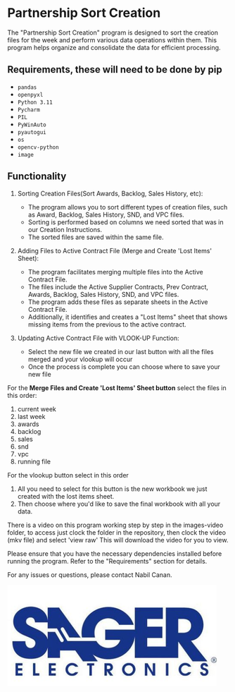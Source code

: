 # Partnership Sort Creation

The "Partnership Sort Creation" program is designed to sort the creation files for the week and perform various data operations within them. This program helps organize and consolidate the data for efficient processing.

## Requirements, these will need to be done by pip

- `pandas`
- `openpyxl`
- `Python 3.11`
- `Pycharm`
- `PIL`
- `PyWinAuto`
- `pyautogui`
- `os`
- `opencv-python`
- `image`


## Functionality

1. Sorting Creation Files(Sort Awards, Backlog, Sales History, etc):
   - The program allows you to sort different types of creation files, such as Award, Backlog, Sales History, SND, and VPC files.
   - Sorting is performed based on columns we need sorted that was in our Creation Instructions.
   - The sorted files are saved within the same file.

2. Adding Files to Active Contract File (Merge and Create 'Lost Items' Sheet):
   - The program facilitates merging multiple files into the Active Contract File.
   - The files include the Active Supplier Contracts, Prev Contract, Awards, Backlog, Sales History, SND, and VPC files.
   - The program adds these files as separate sheets in the Active Contract File.
   - Additionally, it identifies and creates a "Lost Items" sheet that shows missing items from the previous to the active contract.

3. Updating Active Contract File with VLOOK-UP Function:
   - Select the new file we created in our last button with all the files merged and your vlookup will occur
   - Once the process is complete you can choose where to save your new file
   
For the **Merge Files and Create 'Lost Items' Sheet button** select the files in this order:
1. current week
2. last week
3. awards
4. backlog
5. sales
6. snd
7. vpc
8. running file 

For the vlookup button select in this order 
1. All you need to select for this button is the new workbook we just created with the lost items sheet. 
2. Then choose where you'd like to save the final workbook with all your data. 

There is a video on this program working step by step in the images-video folder, to access just clock the folder in the repository, then clock the video (mkv file) and select 'view raw'
This will download the video for you to view.

Please ensure that you have the necessary dependencies installed before running the program. Refer to the "Requirements" section for details.

For any issues or questions, please contact Nabil Canan.

![Logo](images-videos/Sager-logo.png)
